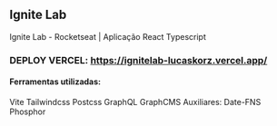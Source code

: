 ## Ignite Lab

Ignite Lab - Rocketseat | Aplicação React Typescript

### DEPLOY VERCEL: https://ignitelab-lucaskorz.vercel.app/

#### Ferramentas utilizadas: 

Vite
Tailwindcss
Postcss
GraphQL
GraphCMS
Auxiliares:
Date-FNS
Phosphor


